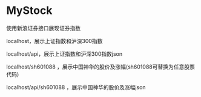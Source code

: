 # MyStock
使用新浪证券接口展现证券指数

localhost，展示上证指数和沪深300指数

localhost/api，展示上证指数和沪深300指数json

localhost/sh601088 ，展示中国神华的股价及涨幅(sh601088可替换为任意股票代码)

localhost/api/sh601088 ，展示中国神华的股价及涨幅json
